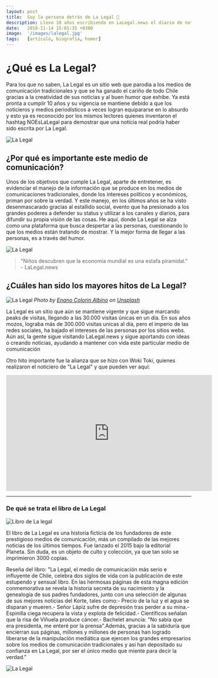```yaml
---
layout: post
title:  Soy la persona detrás de La Legal 🔪
description: Llevo 10 años escribiendo en LaLegal.news el diario de noticias parodia número uno de Chile y el mundo. Soy algo así como el Director y Redactor. Además soy el responsable de que las personas ridiculicen a los medios de comunicación tradicionales, comparando su contenido con el de La Legal, usando el hashtag NoEsLaLegal.
date:   2018-11-14 15:01:35 +0300
image:  '/images/lalegal.jpg'
tags:   [artículo, biografía, humor]
---
```


# ¿Qué es La Legal?

Para los que no saben, La Legal es un sitio web que parodia a los medios de comunicación tradicionales y que se ha ganado el cariño de todo Chile gracias a la creatividad de sus noticias y al buen humor que exhibe. Ya está pronta a cumplir 10 años y su vigencia se mantiene debido a que los noticieros y medios periodísticos a veces logran equipararse en lo absurdo y esto ya es reconocido por los mismos lectores quienes inventaron el hashtag NOEsLaLegal para demostrar que una noticia real podría haber sido escrita por La Legal.

![La Legal](https://www.mqltv.com/wp-content/uploads/2015/04/lalegal-noticiero-del-korte-1024x529.jpg)



## ¿Por qué es importante este medio de comunicación?

Unos de los objetivos que cumple La Legal, aparte de entretener, es evidenciar el manejo de la información que se produce en los medios de comunicaciones tradicionales, donde los intereses políticos y económicos, priman por sobre la verdad. Y este manejo, en los últimos años se ha visto desenmascarado gracias al estallido social, evento que ha presionado a los grandes poderes a defender su status y utilizar a los canales y diarios, para difundir su propia visión de las cosas. He aquí, donde La Legal se alza como una plataforma que busca despertar a las personas, cuestionando lo que los medios están tratando de mostrar. Y la mejor forma de llegar a las personas, es a través del humor.

![La Legal](https://memegenerator.net/img/instances/66183098/no-se-si-estoy-leyendo-radio-bio-bio-o-la-legal.jpg)

> "Niños descubren que la economía mundial es una estafa piramidal." - LaLegal.news

## ¿Cuáles han sido los mayores hitos de La Legal?

![La Legal]({{site.baseurl}}/images/lalegal2.png)
*Photo by [Enano Colorin Albino](https://unsplash.com/photos/ncOQxZe8Krw) on [Unsplash](https://unsplash.com/)*

La Legal es un sitio que aún se mantiene vigente y que sigue marcando peaks de visitas, llegando a las 30.000 visitas únicas en un día. En sus años mozos, lograba más de 300.000 visitas unicas al día, pero el imperio de las redes sociales, ha bajado el intereses de las personas por los sitios webs. Aún así, la gente sigue visitando LaLegal.news y sigue aportando con ideas o creando noticias, ayudando a mantener con vida este particular medio de comunicación

Otro hito importante fue la alianza que se hizo con Woki Toki, quienes realizaron el noticiero de "La Legal" y que pueden ver aquí:

<iframe width="560" height="315" src="https://www.youtube.com/embed/NtoM6l8xk-Y" frameborder="0" allow="accelerometer; autoplay; clipboard-write; encrypted-media; gyroscope; picture-in-picture" allowfullscreen></iframe>

***

### De qué se trata el libro de La Legal

![Libro de La legal](https://www.lacuarta.com/wp-content/uploads/2016/10/Libro-La-Legal.jpg)

El libro de La Legal es una historia ficticia de los fundadores de este prestigioso medios de comunicación, más un compilado de las mejores noticias de los últimos tiempos. Fue lanzado el 2015 bajo la editorial Planeta. Sin duda, es un objeto de culto y colección, ya que tan solo se imprimieron 3000 copias.

Reseña del libro: "La Legal, el medio de comunicación más serio e influyente de Chile, celebra dos siglos de vida con la publicación de este estupendo y sensual libro. En las hermosas páginas de esta magna edición conmemorativa se revela la historia secreta de su nacimiento y la genealogía de sus padres fundadores, junto con una selección de algunas de sus mejores noticias del Korte, tales como:- Precio de la luz y el agua se disparan y mueren.- Señor Lápiz sufre de depresión tras perder a su mina.- Espinilla ciega recupera la vista y explota de felicidad.- Científicos señalan que la risa de Viñuela produce cáncer.- Bachelet anuncia: "No sabía que era presidenta, me enteré por la prensa".Además, gracias a la sabiduría que encierran sus páginas, millones y millones de personas han logrado liberarse de la manipulación mediática que ejercen los grandes empresarios sobre los medios de comunicación tradicionales y así han depositado su confianza en La Legal, por ser el único medio que miente para decir la verdad."

![La Legal]({{site.baseurl}}/images/lalegal1.png)
